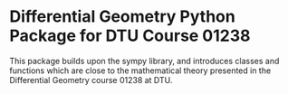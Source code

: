 # Differential Geometry Python Package for DTU Course 01238

This package builds upon the sympy library, and introduces classes and functions which are close to the mathematical theory presented in the Differential Geometry course 01238 at DTU.





